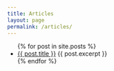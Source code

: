 ```yaml
---
title: Articles
layout: page
permalink: /articles/
---
```

<ul class="post-list">
  {% for post in site.posts %}
    <li>
      <a href="{{ post.url }}">{{ post.title }}</a>
      {{ post.excerpt }}
    </li>
  {% endfor %}
</ul>
